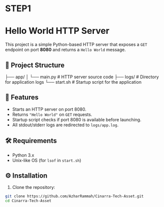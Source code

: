 # STEP1

# Hello World HTTP Server

This project is a simple Python-based HTTP server that exposes a `GET` endpoint on port **8080** and returns a `Hello World` message.

## 📁 Project Structure

├── app/
│ └── main.py # HTTP server source code
├── logs/ # Directory for application logs
└── start.sh # Startup script for the application


## 🚀 Features

- Starts an HTTP server on port 8080.
- Returns `"Hello World"` on `GET` requests.
- Startup script checks if port 8080 is available before launching.
- All stdout/stderr logs are redirected to `logs/app.log`.

## 🛠 Requirements

- Python 3.x
- Unix-like OS (for `lsof` in `start.sh`)

## ⚙️ Installation

1. Clone the repository:

```bash
git clone https://github.com/AzharRammah/Cinarra-Tech-Asset.git
cd Cinarra-Tech-Asset
